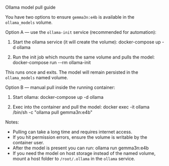 Ollama model pull guide

You have two options to ensure `gemma3n:e4b` is available in the `ollama_models` volume.

Option A — use the `ollama-init` service (recommended for automation):

1. Start the ollama service (it will create the volume):
   docker-compose up -d ollama

2. Run the init job which mounts the same volume and pulls the model:
   docker-compose run --rm ollama-init

This runs once and exits. The model will remain persisted in the `ollama_models` named volume.

Option B — manual pull inside the running container:

1. Start ollama:
   docker-compose up -d ollama

2. Exec into the container and pull the model:
   docker exec -it ollama /bin/sh -c "ollama pull gemma3n:e4b"

Notes:
- Pulling can take a long time and requires internet access.
- If you hit permission errors, ensure the volume is writable by the container user.
- After the model is present you can run: ollama run gemma3n:e4b
- If you need the model on host storage instead of the named volume, mount a host folder to `/root/.ollama` in the `ollama` service.